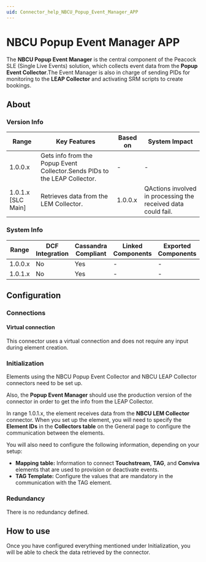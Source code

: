 ```yaml
---
uid: Connector_help_NBCU_Popup_Event_Manager_APP
---
```


# NBCU Popup Event Manager APP

The **NBCU Popup Event Manager** is the central component of the Peacock SLE (Single Live Events) solution, which collects event data from the **Popup Event Collector**.The Event Manager is also in charge of sending PIDs for monitoring to the **LEAP Collector** and activating SRM scripts to create bookings.

## About

### Version Info

| **Range**            | **Key Features**                                                           | **Based on** | **System Impact**                                             |
|----------------------|----------------------------------------------------------------------------|--------------|---------------------------------------------------------------|
| 1.0.0.x              | Gets info from the Popup Event Collector.Sends PIDs to the LEAP Collector. | \-           | \-                                                            |
| 1.0.1.x \[SLC Main\] | Retrieves data from the LEM Collector.                                     | 1.0.0.x      | QActions involved in processing the received data could fail. |

### System Info

| **Range** | **DCF Integration** | **Cassandra Compliant** | **Linked Components** | **Exported Components** |
|-----------|---------------------|-------------------------|-----------------------|-------------------------|
| 1.0.0.x   | No                  | Yes                     | \-                    | \-                      |
| 1.0.1.x   | No                  | Yes                     | \-                    | \-                      |

## Configuration

### Connections

#### Virtual connection

This connector uses a virtual connection and does not require any input during element creation.

### Initialization

Elements using the NBCU Popup Event Collector and NBCU LEAP Collector connectors need to be set up.

Also, the **Popup Event Manager** should use the production version of the connector in order to get the info from the LEAP Collector.

In range 1.0.1.x, the element receives data from the **NBCU LEM Collector** connector. When you set up the element, you will need to specify the **Element IDs** in the **Collectors table** on the General page to configure the communication between the elements.

You will also need to configure the following information, depending on your setup:

- **Mapping** **table:** Information to connect **Touchstream**, **TAG**, and **Conviva** elements that are used to provision or deactivate events.
- **TAG Template:** Configure the values that are mandatory in the communication with the TAG element.

### Redundancy

There is no redundancy defined.

## How to use

Once you have configured everything mentioned under Initialization, you will be able to check the data retrieved by the connector.
